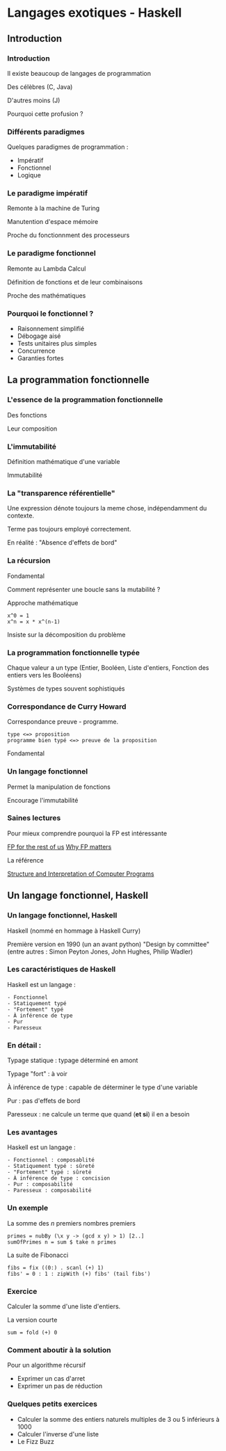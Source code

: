 # Langages exotiques - Haskell

## Introduction

### Introduction

Il existe beaucoup de langages de programmation

Des célèbres (C, Java)

D'autres moins (J)

Pourquoi cette profusion ?

### Différents paradigmes

Quelques paradigmes de programmation :

 - Impératif
 - Fonctionnel
 - Logique

### Le paradigme impératif

Remonte à la machine de Turing

Manutention d'espace mémoire

Proche du fonctionnment des processeurs

### Le paradigme fonctionnel

Remonte au Lambda Calcul

Définition de fonctions et de leur combinaisons

Proche des mathématiques

### Pourquoi le fonctionnel ?

- Raisonnement simplifié
- Débogage aisé
- Tests unitaires plus simples
- Concurrence
- Garanties fortes

## La programmation fonctionnelle

### L'essence de la programmation fonctionnelle

Des fonctions

Leur composition

### L'immutabilité

Définition mathématique d'une variable

Immutabilité

### La "transparence référentielle"

Une expression dénote toujours la meme chose, indépendamment du contexte.

Terme pas toujours employé correctement.

En réalité : "Absence d'effets de bord"

### La récursion

Fondamental

Comment représenter une boucle sans la mutabilité ?

Approche mathématique

    x^0 = 1
    x^n = x * x^(n-1)

Insiste sur la décomposition du problème

### La programmation fonctionnelle typée

Chaque valeur a un type (Entier, Booléen, Liste d'entiers, Fonction des
entiers vers les Booléens)

Systèmes de types souvent sophistiqués

### Correspondance de Curry Howard

Correspondance preuve - programme.

    type <=> proposition
    programme bien typé <=> preuve de la proposition

Fondamental

### Un langage fonctionnel

Permet la manipulation de fonctions

Encourage l'immutabilité

### Saines lectures

Pour mieux comprendre pourquoi la FP est intéressante

[FP for the rest of us](http://www.defmacro.org/ramblings/fp.html)
[Why FP matters](http://www.cse.chalmers.se/~rjmh/Papers/whyfp.html)

La référence

[Structure and Interpretation of Computer Programs](http://mitpress.mit.edu/sicp/)


## Un langage fonctionnel, Haskell

### Un langage fonctionnel, Haskell

Haskell (nommé en hommage à Haskell Curry)

Première version en 1990 (un an avant python)
"Design by committee" (entre autres : Simon Peyton Jones, John Hughes, Philip Wadler)

### Les caractéristiques de Haskell

Haskell est un langage :

    - Fonctionnel
    - Statiquement typé
    - "Fortement" typé
    - À inférence de type
    - Pur
    - Paresseux

### En détail :

Typage statique : typage déterminé en amont

Typage "fort" : à voir

À inférence de type : capable de déterminer le type d'une variable

Pur : pas d'effets de bord

Paresseux : ne calcule un terme que quand (**et si**) il en a besoin

### Les avantages

Haskell est un langage :

    - Fonctionnel : composablité
    - Statiquement typé : sûreté
    - "Fortement" typé : sûreté
    - À inférence de type : concision
    - Pur : composabilité
    - Paresseux : composabilité


### Un exemple

La somme des *n* premiers nombres premiers

    primes = nubBy (\x y -> (gcd x y) > 1) [2..]
    sumOfPrimes n = sum $ take n primes

La suite de Fibonacci

    fibs = fix ((0:) . scanl (+) 1)
    fibs' = 0 : 1 : zipWith (+) fibs' (tail fibs')

### Exercice

Calculer la somme d'une liste d'entiers.

La version courte

    sum = fold (+) 0

### Comment aboutir à la solution

Pour un algorithme récursif

 - Exprimer un cas d'arret
 - Exprimer un pas de réduction

### Quelques petits exercices

- Calculer la somme des entiers naturels multiples de 3 ou 5 inférieurs à 1000
- Calculer l'inverse d'une liste
- Le Fizz Buzz
